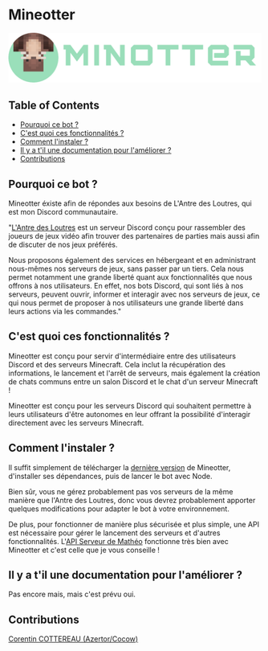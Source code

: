 # Mineotter

![mineotter-logo](https://github.com/Corentin-cott/mineotter-bot/blob/main/imgs/logo.png)

## Table of Contents

- [Pourquoi ce bot ?](#Pourquoi ce bot ?)
- [C'est quoi ces fonctionnalités ?](#C'est quoi ces fonctionnalités ?)
- [Comment l'instaler ?](#Comment l'instaler ?)
- [Il y a t'il une documentation pour l'améliorer ?](#Il y a t'il une documentation pour l'améliorer ?)
- [Contributions](#Contributions)

## Pourquoi ce bot ?

Mineotter éxiste afin de répondes aux besoins de L'Antre des Loutres, qui est mon Discord communautaire.

"[L'Antre des Loutres](https://discord.gg/k4ZBFVdntp) est un serveur Discord conçu pour rassembler des joueurs de jeux vidéo afin trouver des partenaires de parties mais aussi afin de discuter de nos jeux préférés.

Nous proposons également des services en hébergeant et en administrant nous-mêmes nos serveurs de jeux, sans passer par un tiers. Cela nous permet notamment une grande liberté quant aux fonctionnalités que nous offrons à nos utilisateurs. En effet, nos bots Discord, qui sont liés à nos serveurs, peuvent ouvrir, informer et interagir avec nos serveurs de jeux, ce qui nous permet de proposer à nos utilisateurs une grande liberté dans leurs actions via les commandes."

## C'est quoi ces fonctionnalités ?

Mineotter est conçu pour servir d'intermédiaire entre des utilisateurs Discord et des serveurs Minecraft. Cela inclut la récupération des informations, le lancement et l'arrêt de serveurs, mais également la création de chats communs entre un salon Discord et le chat d'un serveur Minecraft !

Mineotter est conçu pour les serveurs Discord qui souhaitent permettre à leurs utilisateurs d'être autonomes en leur offrant la possibilité d'interagir directement avec les serveurs Minecraft.

## Comment l'instaler ?

Il suffit simplement de télécharger la [dernière version](https://github.com/Corentin-cott/Mineotter-Bot/releases) de Mineotter, d'installer ses dépendances, puis de lancer le bot avec Node.

Bien sûr, vous ne gérez probablement pas vos serveurs de la même manière que l'Antre des Loutres, donc vous devrez probablement apporter quelques modifications pour adapter le bot à votre environnement.

De plus, pour fonctionner de manière plus sécurisée et plus simple, une API est nécessaire pour gérer le lancement des serveurs et d'autres fonctionnalités. L'[API Serveur de Mathéo](https://github.com/matheo-1712/API-Serveur) fonctionne très bien avec Mineotter et c'est celle que je vous conseille !

## Il y a t'il une documentation pour l'améliorer ?

Pas encore mais, mais c'est prévu oui.

## Contributions

[Corentin COTTEREAU (Azertor/Cocow)](https://github.com/Corentin-cott)
